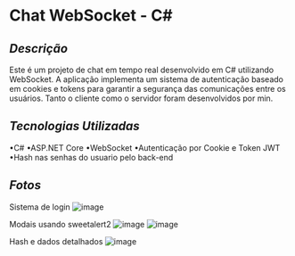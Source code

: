 # Chat WebSocket - C#

## *Descrição*

Este é um projeto de chat em tempo real desenvolvido em C# utilizando WebSocket. A aplicação implementa um sistema de autenticação baseado em cookies e tokens para garantir a segurança das comunicações entre os usuários. Tanto o cliente como o servidor foram desenvolvidos por min.

## *Tecnologias Utilizadas*
•C#
•ASP.NET Core
•WebSocket
•Autenticação por Cookie e Token JWT
•Hash nas senhas do usuario pelo back-end 
 

## *Fotos*

Sistema de login
![image](https://github.com/user-attachments/assets/9d0fefc9-8ac2-4974-84e1-e8810232afa7)

Modais usando sweetalert2
![image](https://github.com/user-attachments/assets/629d8beb-4857-46e6-a785-794f1eefbf05)
![image](https://github.com/user-attachments/assets/3815a3ad-7ffb-4953-8861-392764c92425)


Hash e dados detalhados
![image](https://github.com/user-attachments/assets/15b19503-dc6c-4b2c-8229-91fc8543df8f)
